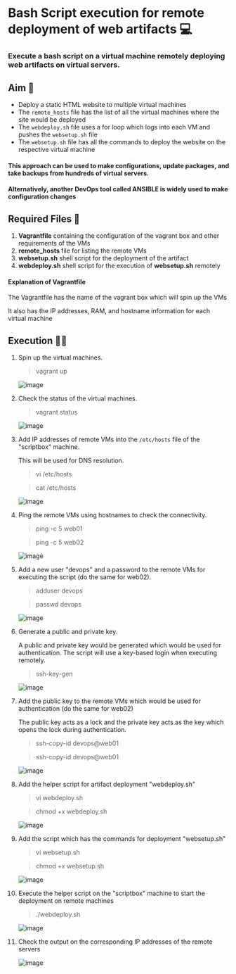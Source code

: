 # Bash Script execution for remote deployment of web artifacts 💻 
### Execute a bash script on a virtual machine remotely deploying web artifacts on virtual servers.

## Aim 🎯 

- Deploy a static HTML website to multiple virtual machines
- The ```remote_hosts``` file has the list of all the virtual machines where the site would be deployed
- The ```webdeploy.sh``` file uses a for loop which logs into each VM and pushes the ```websetup.sh``` file
- The ```websetup.sh``` file has all the commands to deploy the website on the respective virtual machine

#### This approach can be used to make configurations, update packages, and take backups from hundreds of virtual servers. 

#### Alternatively, another DevOps tool called **ANSIBLE** is widely used to make configuration changes

## Required Files 📁 

1. **Vagrantfile** containing the configuration of the vagrant box and other requirements of the VMs
2. **remote_hosts** file for listing the remote VMs
3. **websetup.sh** shell script for the deployment of the artifact
4. **webdeploy.sh** shell script for the execution of **websetup.sh** remotely

#### Explanation of Vagrantfile

The Vagrantfile has the name of the vagrant box which will spin up the VMs

It also has the IP addresses, RAM, and hostname information for each virtual machine

## Execution 👨‍💻

1. Spin up the virtual machines.

   > vagrant up

   ![image](https://github.com/Vedant-MAHAjan/Bash-Scripting/assets/88843623/587abc9a-7c9c-4f21-8966-303ce7864ff0)

2. Check the status of the virtual machines.

   > vagrant status

   ![image](https://github.com/Vedant-MAHAjan/Bash-Scripting/assets/88843623/a56cdb8c-d343-4524-9855-b9a464280c21)

3. Add IP addresses of remote VMs into the ```/etc/hosts``` file of the "scriptbox" machine.

   This will be used for DNS resolution.

   > vi /etc/hosts
   
   > cat /etc/hosts

   ![image](https://github.com/Vedant-MAHAjan/Bash-Scripting/assets/88843623/a3032b55-77bd-406b-b4e7-0934a18312c5)

4. Ping the remote VMs using hostnames to check the connectivity.

   > ping -c 5 web01
   
   > ping -c 5 web02

   ![image](https://github.com/Vedant-MAHAjan/Bash-Scripting/assets/88843623/b9906500-f9e6-4dc0-b31f-3112da8ed54c)

5. Add a new user "devops" and a password to the remote VMs for executing the script (do the same for web02).

    > adduser devops
    
    > passwd devops

   ![image](https://github.com/Vedant-MAHAjan/Bash-Scripting/assets/88843623/79e95c6c-0ad8-4c54-97e8-5bff36cf8b8d)

6. Generate a public and private key.

   A public and private key would be generated which would be used for authentication. The script will use a key-based login when executing remotely.

    > ssh-key-gen

   ![image](https://github.com/Vedant-MAHAjan/Bash-Scripting/assets/88843623/f4d29aaa-9e49-4544-b8f6-177db989ea35)

7. Add the public key to the remote VMs which would be used for authentication (do the same for web02)

    The public key acts as a lock and the private key acts as the key which opens the lock during authentication.

    > ssh-copy-id devops@web01
    
    > ssh-copy-id devops@web01

   ![image](https://github.com/Vedant-MAHAjan/Bash-Scripting/assets/88843623/1ecf6ed7-0fbd-46ab-84a1-ccdb6db870eb)

8. Add the helper script for artifact deployment "webdeploy.sh"

    > vi webdeploy.sh
    
    > chmod +x webdeploy.sh

   ![image](https://github.com/Vedant-MAHAjan/Bash-Scripting/assets/88843623/daf58e76-8049-4401-bb6e-938bf61f4f24)

9. Add the script which has the commands for deployment "websetup.sh"

    > vi websetup.sh
    
    > chmod +x websetup.sh

    ![image](https://github.com/Vedant-MAHAjan/Bash-Scripting/assets/88843623/4d59f45d-9ef5-4072-b086-c381060c6ce8)
    
10. Execute the helper script on the "scriptbox" machine to start the deployment on remote machines

    > ./webdeploy.sh

    ![image](https://github.com/Vedant-MAHAjan/Bash-Scripting/assets/88843623/07054ed8-36b5-4734-8d5a-e87995ee7981)

11. Check the output on the corresponding IP addresses of the remote servers

    ![image](https://github.com/Vedant-MAHAjan/Bash-Scripting/assets/88843623/0f7ec1ae-9864-4ac5-af3c-8a69926be19e)



